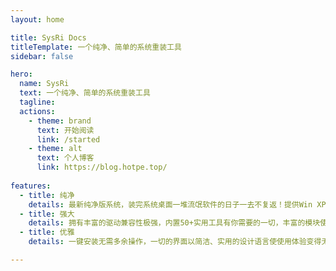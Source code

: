```yaml
---
layout: home

title: SysRi Docs
titleTemplate: 一个纯净、简单的系统重装工具
sidebar: false

hero:
  name: SysRi
  text: 一个纯净、简单的系统重装工具
  tagline: 
  actions:
    - theme: brand
      text: 开始阅读
      link: /started
    - theme: alt
      text: 个人博客
      link: https://blog.hotpe.top/
      
features:
  - title: 纯净
    details: 最新纯净版系统，装完系统桌面一堆流氓软件的日子一去不复返！提供Win XP、7、8、10、11、Server等的系统重装，覆盖范围广，提供家庭版、专业版、企业版等系统版本选择，满足用户的需求
  - title: 强大
    details: 拥有丰富的驱动兼容性极强，内置50+实用工具有你需要的一切，丰富的模块使PE拥有无限可能。
  - title: 优雅
    details: 一键安装无需多余操作，一切的界面以简洁、实用的设计语言使使用体验变得无比清爽。

---
```

